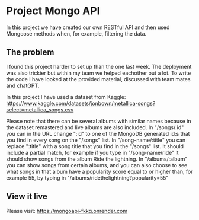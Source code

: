 # Project Mongo API

In this project we have created our own RESTful API and then used Mongoose methods when, for example, filtering the data.

## The problem

I found this project harder to set up than the one last week. The deployment was also trickier but within my team we helped eachother out a lot. To write the code I have looked at the provided material, discussed with team mates and chatGPT.

In this project I have used a dataset from Kaggle: https://www.kaggle.com/datasets/jonbown/metallica-songs?select=metallica_songs.csv

Please note that there can be several albums with similar names because in the dataset remastered and live albums are also included.
In "/songs/:id" you can in the URL change ":id" to one of the MongoDB generated id:s that you find in every song on the "/songs" list.
In "/song-name/:title" you can replace ":title" with a song title that you find in the "/songs" list. It should include a partial match, for example if you type in "/song-name/ride" it should show songs from the album Ride the lightning.
In "/albums/:album" you can show songs from certain albums, and you can also choose to see what songs in that album have a popularity score equal to or higher than, for example 55, by typing in "/albums/ridethelightning?popularity=55"

## View it live

Please visit: https://mongoapi-fkkq.onrender.com
